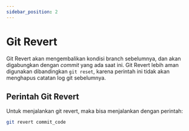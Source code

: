 ```yaml
---
sidebar_position: 2
---
```


# Git Revert

Git Revert akan mengembalikan kondisi branch sebelumnya, dan akan digabungkan dengan _commit_ yang ada saat ini. Git Revert lebih aman digunakan dibandingkan `git reset`, karena perintah ini tidak akan menghapus catatan log git sebelumnya.

## Perintah Git Revert

Untuk menjalankan git revert, maka bisa menjalankan dengan perintah:

```bash
git revert commit_code
```
